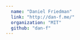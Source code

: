 ```yaml
---
  name: "Daniel Friedman"
  link: "http://dan-f.me/"
  organization: "MIT"
  github: "dan-f"
---
```

